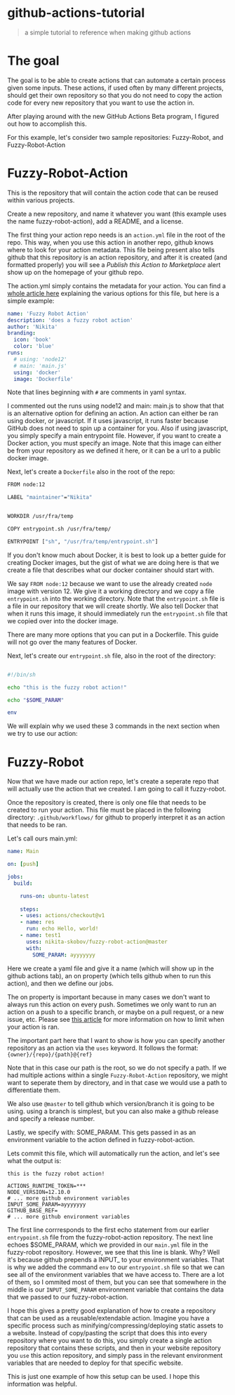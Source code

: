 # github-actions-tutorial
> a simple tutorial to reference when making github actions


# The goal

The goal is to be able to create actions that can automate a certain process given some inputs. These actions, if used often by many different projects, should get their own repository so that you do not need to copy the action code for every new repository that you want to use the action in.

After playing around with the new GitHub Actions Beta program, I figured out how to accomplish this.

For this example, let's consider two sample repositories: Fuzzy-Robot, and Fuzzy-Robot-Action

# Fuzzy-Robot-Action

This is the repository that will contain the action code that can be reused within various projects.

Create a new repository, and name it whatever you want (this example uses the name fuzzy-robot-action), add a README, and a license.

The first thing your action repo needs is an `action.yml` file in the root of the repo. This way, when you use this action in another repo, github knows where to look for your action metadata. This file being present also tells github that this repository is an action repository, and after it is created (and formatted properly) you will see a *Publish this Action to Marketplace* alert show up on the homepage of your github repo.

The action.yml simply contains the metadata for your action. You can find a [whole article here](https://help.github.com/en/articles/metadata-syntax-for-github-actions#runs) explaining the various options for this file, but here is a simple example:


```yml
name: 'Fuzzy Robot Action'
description: 'does a fuzzy robot action'
author: 'Nikita'
branding:
  icon: 'book'
  color: 'blue'
runs:
  # using: 'node12'
  # main: 'main.js'
  using: 'docker'
  image: 'Dockerfile'
```

Note that lines beginning with `#` are comments in yaml syntax.

I commented out the runs using node12 and main: main.js to show that that is an alternative option for defining an action. An action can either be ran using docker, or javascript. If it uses javascript, it runs faster because GitHub does not need to spin up a container for you. Also if using javascript, you simply specify a main entrypoint file. However, if you want to create a Docker action, you must specify an image. Note that this image can either be from your repository as we defined it here, or it can be a url to a public docker image.

Next, let's create a `Dockerfile` also in the root of the repo:

```sh
FROM node:12

LABEL "maintainer"="Nikita"


WORKDIR /usr/fra/temp

COPY entrypoint.sh /usr/fra/temp/

ENTRYPOINT ["sh", "/usr/fra/temp/entrypoint.sh"]
```

If you don't know much about Docker, it is best to look up a better guide for creating Docker images, but the gist of what we are doing here is that we create a file that describes what our docker container should start with.

We say `FROM node:12` because we want to use the already created `node` image with version 12. We give it a working directory and we copy a file `entrypoint.sh` into the working directory. Note that the `entrypoint.sh` file is a file in our repository that we will create shortly. We also tell Docker that when it runs this image, it should immediately run the `entrypoint.sh` file that we copied over into the docker image.

There are many more options that you can put in a Dockerfile. This guide will not go over the many features of Docker.

Next, let's create our `entrypoint.sh` file, also in the root of the directory:

```sh

#!/bin/sh

echo "this is the fuzzy robot action!"

echo "$SOME_PARAM"

env
```

We will explain why we used these 3 commands in the next section when we try to use our action:


# Fuzzy-Robot

Now that we have made our action repo, let's create a seperate repo that will actually use the action that we created. I am going to call it fuzzy-robot.

Once the repository is created, there is only one file that needs to be created to run your action. This file must be placed in the following directory: `.github/workflows/` for github to properly interpret it as an action that needs to be ran.

Let's call ours main.yml:

```yml
name: Main

on: [push]

jobs:
  build:

    runs-on: ubuntu-latest
    
    steps:
    - uses: actions/checkout@v1
    - name: res
      run: echo Hello, world!
    - name: test1
      uses: nikita-skobov/fuzzy-robot-action@master
      with:
        SOME_PARAM: ayyyyyyy
```

Here we create a yaml file and give it a name (which will show up in the github actions tab), an on property (which tells github when to run this action), and then we define our jobs.

The on property is important because in many cases we don't want to always run this action on every push. Sometimes we only want to run an action on a push to a specific branch, or maybe on a pull request, or a new issue, etc. Please see [this article](https://help.github.com/en/articles/workflow-syntax-for-github-actions#on) for more information on how to limit when your action is ran.

The important part here that I want to show is how you can specify another repository as an action via the `uses` keyword. It follows the format: `{owner}/{repo}/{path}@{ref}` 

Note that in this case our path is the root, so we do not specify a path. If we had multiple actions within a single `Fuzzy-Robot-Action` repository, we might want to seperate them by directory, and in that case we would use a path to differentiate them.

We also use `@master` to tell github which version/branch it is going to be using. using a branch is simplest, but you can also make a github release and specify a release number.

Lastly, we specify with: SOME_PARAM. This gets passed in as an environment variable to the action defined in fuzzy-robot-action.

Lets commit this file, which will automatically run the action, and let's see what the output is:

```
this is the fuzzy robot action!

ACTIONS_RUNTIME_TOKEN=***
NODE_VERSION=12.10.0
# ... more github environment variables
INPUT_SOME_PARAM=ayyyyyyy
GITHUB_BASE_REF=
# ... more github environment variables
```

The first line corrresponds to the first echo statement from our earlier `entrypoint.sh` file from the fuzzy-robot-action repository. The next line echoes $SOME_PARAM, which we provided in our `main.yml` file in the fuzzy-robot repository. However, we see that this line is blank. Why? Well it's because github prepends a INPUT_ to your environment variables. That is why we added the command `env` to our `entrypoint.sh` file so that we can see all of the environment variables that we have access to. There are a lot of them, so I ommited most of them, but you can see that somewhere in the middle is our `INPUT_SOME_PARAM` environment variable that contains the data that we passed to our fuzzy-robot-action.

I hope this gives a pretty good explanation of how to create a repository that can be used as a reusable/extendable action. Imagine you have a specific process such as minifying/compressing/deploying static assets to a website. Instead of copy/pasting the script that does this into every repository where you want to do this, you simply create a single action repository that contains these scripts, and then in your website repository you `use` this action repository, and simply pass in the relevant environment variables that are needed to deploy for that specific website. 

This is just one example of how this setup can be used. I hope this information was helpful.
